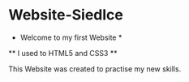 # Website-Siedlce

* Welcome to my first Website * 

** I used to HTML5 and CSS3 ** 

This Website was created to practise my new skills. 
